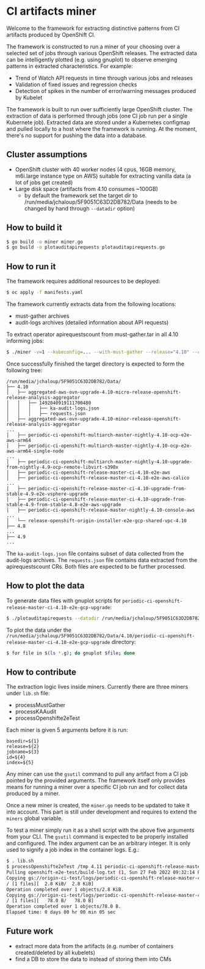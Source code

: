 # CI artifacts miner

Welcome to the framework for extracting distinctive patterns from CI artifacts produced by OpenShift CI.

The framework is constructed to run a miner of your choosing over a selected
set of jobs through various OpenShift releases. The extracted data can be intelligently
plotted (e.g. using gnuplot) to observe emerging patterns in extracted characteristics.
For example:
- Trend of Watch API requests in time through various jobs and releases
- Validation of fixed issues and regression checks
- Detection of spikes in the number of error/warning messages produced by Kubelet

The framework is built to run over sufficiently large OpenShift cluster.
The extraction of data is performed through jobs (one CI job run per a single Kubernete job).
Extracted data are stored under a Kubernetes configmap and pulled locally to a host
where the framework is running. At the moment, there's no support for pushing
the data into a database.

## Cluster assumptions

- OpenShift cluster with 40 worker nodes (4 cpus, 16GB memory, m6i.large instance type on AWS) suitable for extracting vanilla data (a lot of jobs get created)
- Large disk space (artifacts from 4.10 consumes ~100GB)
  - by default the framework set the target dir to /run/media/jchaloup/5F9051C63D2DB782/Data (needs to be changed by hand through `--datadir` option)

## How to build it

```sh
$ go build -o miner miner.go
$ go build -o plotauditapirequests plotauditapirequests.go
```

## How to run it

The framework requires additional resources to be deployed:

```sh
$ oc apply -f manifests.yaml
```

The framework currently extracts data from the following locations:
- must-gather archives
- audit-logs archives (detailed information about API requests)

To extract operator apirequestscount from must-gather.tar in all 4.10 informing jobs:

```sh
$ ./miner -v=1 --kubeconfig=... --with-must-gather --release="4.10" --category="redhat-openshift-ocp-release-4.10-informing"
```

Once successfully finished the target directory is expected to form the following tree:
```
/run/media/jchaloup/5F9051C63D2DB782/Data/
├── 4.10
│   ├── aggregated-aws-ovn-upgrade-4.10-micro-release-openshift-release-analysis-aggregator
│   │   ├── 1492040919111700480
│   │   │   ├── ka-audit-logs.json
│   │   │   ├── requests.json
│   ├── aggregated-aws-ovn-upgrade-4.10-minor-release-openshift-release-analysis-aggregator
...
│   ├── periodic-ci-openshift-multiarch-master-nightly-4.10-ocp-e2e-aws-arm64
│   ├── periodic-ci-openshift-multiarch-master-nightly-4.10-ocp-e2e-aws-arm64-single-node
...
│   ├── periodic-ci-openshift-multiarch-master-nightly-4.10-upgrade-from-nightly-4.9-ocp-remote-libvirt-s390x
│   ├── periodic-ci-openshift-release-master-ci-4.10-e2e-aws
│   ├── periodic-ci-openshift-release-master-ci-4.10-e2e-aws-calico
...
│   ├── periodic-ci-openshift-release-master-ci-4.10-upgrade-from-stable-4.9-e2e-vsphere-upgrade
│   ├── periodic-ci-openshift-release-master-ci-4.10-upgrade-from-stable-4.9-from-stable-4.8-e2e-aws-upgrade
│   ├── periodic-ci-openshift-release-master-nightly-4.10-console-aws
...
│   └── release-openshift-origin-installer-e2e-gcp-shared-vpc-4.10
├── 4.8
...
├── 4.9
...
```

The `ka-audit-logs.json` file contains subset of data collected from the audit-logs archives.
The `requests.json` file contains data extracted from the apirequestscount CRs.
Both files are expected to be further processed.

## How to plot the data

To generate data files with gnuplot scripts for `periodic-ci-openshift-release-master-ci-4.10-e2e-gcp-upgrade`:

```sh
$ ./plotauditapirequests --datadir /run/media/jchaloup/5F9051C63D2DB782/Data/4.10/periodic-ci-openshift-release-master-ci-4.10-e2e-gcp-upgrade
```

To plot the data under the `/run/media/jchaloup/5F9051C63D2DB782/Data/4.10/periodic-ci-openshift-release-master-ci-4.10-e2e-gcp-upgrade` directory:

```sh
$ for file in $(ls *.g); do gnuplot $file; done
```

## How to contribute

The extraction logic lives inside miners. Currently there are three miners under `lib.sh` file:
- processMustGather
- processKAAudit
- processOpenshifte2eTest

Each miner is given 5 arguments before it is run:
```
basedir=${1}
release=${2}
jobname=${3}
id=${4}
index=${5}
```

Any miner can use the `gsutil` command to pull any artifact from a CI job pointed by the provided arguments.
The framework itself only provides means for running a miner over a specific CI job run and for collect data produced
by a miner.

Once a new miner is created, the `miner.go` needs to be updated to take it into account.
This part is still under development and requires to extend the `miners` global variable.

To test a miner simply run it as a shell script with the above five arguments from your CLI.
The `gsutil` command is expected to be properly installed and configured.
The index argument can be an arbitrary integer. It is only used to signify a job index in the container logs.
E.g.:

```sh
$ . lib.sh
$ processOpenshifte2eTest /tmp 4.11 periodic-ci-openshift-release-master-ci-4.11-upgrade-from-stable-4.10-e2e-aws-ovn-upgrade 1492478714259181568 1
Pulling openshift-e2e-test/build-log.txt (1, Sun 27 Feb 2022 09:32:14 PM CET)
Copying gs://origin-ci-test/logs/periodic-ci-openshift-release-master-ci-4.11-upgrade-from-stable-4.10-e2e-aws-ovn-upgrade/1492478714259181568/artifacts/e2e-aws-ovn-upgrade/openshift-e2e-test/build-log.txt...
/ [1 files][  2.8 KiB/  2.8 KiB]
Operation completed over 1 objects/2.8 KiB.
Copying gs://origin-ci-test/logs/periodic-ci-openshift-release-master-ci-4.11-upgrade-from-stable-4.10-e2e-aws-ovn-upgrade/1492478714259181568/artifacts/e2e-aws-ovn-upgrade/openshift-e2e-test/finished.json...
/ [1 files][   78.0 B/   78.0 B]
Operation completed over 1 objects/78.0 B.
Elapsed time: 0 days 00 hr 00 min 05 sec
```

## Future work

- extract more data from the artifacts (e.g. number of containers created/deleted by all kubelets)
- find a DB to store the data to instead of storing them into CMs
